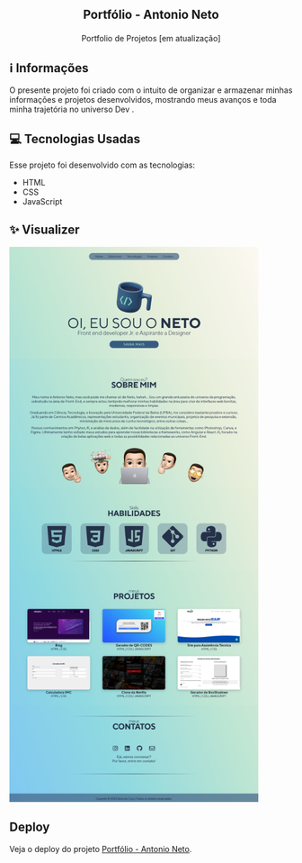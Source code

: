 ## <p align="center">Portfólio - Antonio Neto</p>

<p align="center">
Portfolio de Projetos [em atualização]

## ℹ️ Informações
O presente projeto foi criado com o intuito de organizar e armazenar minhas informações e projetos desenvolvidos, mostrando meus avanços e toda minha trajetória no universo Dev .
 
## 💻 Tecnologias Usadas

Esse projeto foi desenvolvido com as tecnologias:

- HTML
- CSS
- JavaScript

## ✨ Visualizer

![alt text](https://raw.githubusercontent.com/antonioscn/portifolio/main/portifolio.png)
 
 
##  Deploy
Veja o deploy do projeto [Portfólio - Antonio Neto](https://antonioscn.vercel.app/).

